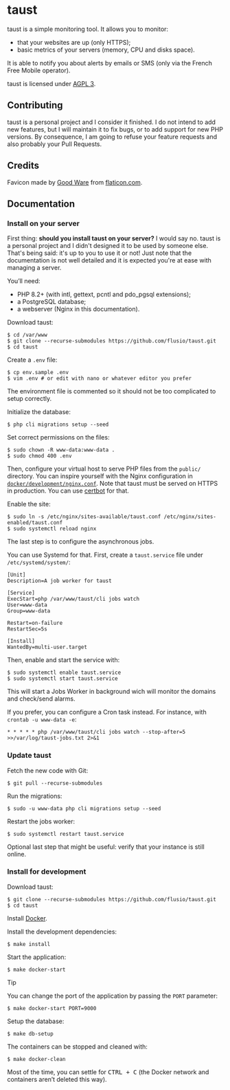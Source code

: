 # taust

taust is a simple monitoring tool.
It allows you to monitor:

- that your websites are up (only HTTPS);
- basic metrics of your servers (memory, CPU and disks space).

It is able to notify you about alerts by emails or SMS (only via the French Free Mobile operator).

taust is licensed under [AGPL 3](/LICENSE).

## Contributing

taust is a personal project and I consider it finished.
I do not intend to add new features, but I will maintain it to fix bugs, or to add support for new PHP versions.
By consequence, I am going to refuse your feature requests and also probably your Pull Requests.

## Credits

Favicon made by [Good Ware](https://www.flaticon.com/authors/good-ware) from [flaticon.com](https://www.flaticon.com/).

## Documentation

### Install on your server

First thing: **should you install taust on your server?**
I would say no.
taust is a personal project and I didn't designed it to be used by someone else.
That's being said: it's up to you to use it or not!
Just note that the documentation is not well detailed and it is expected you're at ease with managing a server.

You’ll need:

- PHP 8.2+ (with intl, gettext, pcntl and pdo\_pgsql extensions);
- a PostgreSQL database;
- a webserver (Nginx in this documentation).

Download taust:

```console
$ cd /var/www
$ git clone --recurse-submodules https://github.com/flusio/taust.git
$ cd taust
```

Create a `.env` file:

```console
$ cp env.sample .env
$ vim .env # or edit with nano or whatever editor you prefer
```

The environment file is commented so it should not be too complicated to setup correctly.

Initialize the database:

```console
$ php cli migrations setup --seed
```

Set correct permissions on the files:

```console
$ sudo chown -R www-data:www-data .
$ sudo chmod 400 .env
```

Then, configure your virtual host to serve PHP files from the `public/` directory.
You can inspire yourself with the Nginx configuration in [`docker/development/nginx.conf`](/docker/development/nginx.conf).
Note that taust must be served on HTTPS in production.
You can use [certbot](https://certbot.eff.org/) for that.

Enable the site:

```console
$ sudo ln -s /etc/nginx/sites-available/taust.conf /etc/nginx/sites-enabled/taust.conf
$ sudo systemctl reload nginx
```

The last step is to configure the asynchronous jobs.

You can use Systemd for that.
First, create a `taust.service` file under `/etc/systemd/system/`:

```systemd
[Unit]
Description=A job worker for taust

[Service]
ExecStart=php /var/www/taust/cli jobs watch
User=www-data
Group=www-data

Restart=on-failure
RestartSec=5s

[Install]
WantedBy=multi-user.target
```

Then, enable and start the service with:

```console
$ sudo systemctl enable taust.service
$ sudo systemctl start taust.service
```

This will start a Jobs Worker in background wich will monitor the domains and check/send alarms.

If you prefer, you can configure a Cron task instead. For instance, with `crontab -u www-data -e`:

```cron
* * * * * php /var/www/taust/cli jobs watch --stop-after=5 >>/var/log/taust-jobs.txt 2>&1
```

### Update taust

Fetch the new code with Git:

```console
$ git pull --recurse-submodules
```

Run the migrations:

```console
$ sudo -u www-data php cli migrations setup --seed
```

Restart the jobs worker:

```console
$ sudo systemctl restart taust.service
```

Optional last step that might be useful: verify that your instance is still online.

### Install for development

Download taust:

```console
$ git clone --recurse-submodules https://github.com/flusio/taust.git
$ cd taust
```

Install [Docker](https://docs.docker.com/engine/install/).

Install the development dependencies:

```console
$ make install
```

Start the application:

```console
$ make docker-start
```

> [!TIP]
> You can change the port of the application by passing the `PORT` parameter:
>
> ```console
> $ make docker-start PORT=9000
> ```

Setup the database:

```console
$ make db-setup
```

The containers can be stopped and cleaned with:

```console
$ make docker-clean
```

Most of the time, you can settle for <kbd>CTRL + C</kbd> (the Docker network and containers aren’t deleted this way).
